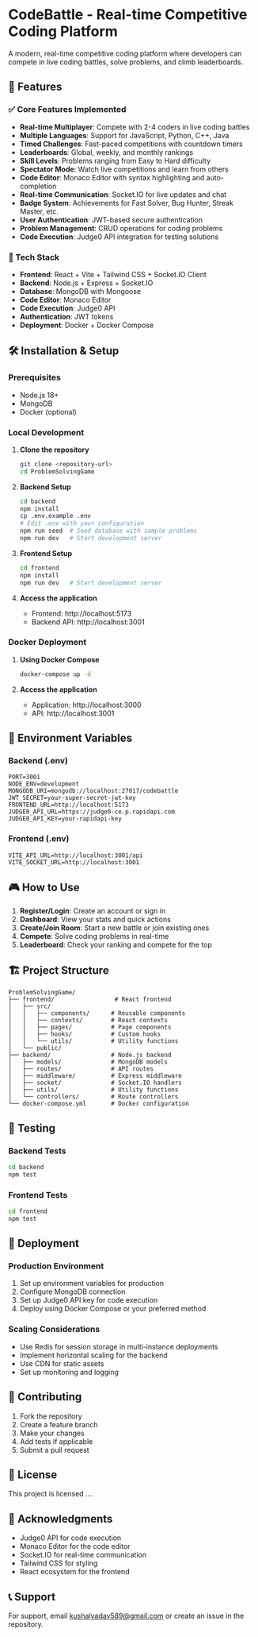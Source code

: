 # CodeBattle - Real-time Competitive Coding Platform

A modern, real-time competitive coding platform where developers can compete in live coding battles, solve problems, and climb leaderboards.

## 🚀 Features

### ✅ Core Features Implemented
- **Real-time Multiplayer**: Compete with 2-4 coders in live coding battles
- **Multiple Languages**: Support for JavaScript, Python, C++, Java
- **Timed Challenges**: Fast-paced competitions with countdown timers
- **Leaderboards**: Global, weekly, and monthly rankings
- **Skill Levels**: Problems ranging from Easy to Hard difficulty
- **Spectator Mode**: Watch live competitions and learn from others
- **Code Editor**: Monaco Editor with syntax highlighting and auto-completion
- **Real-time Communication**: Socket.IO for live updates and chat
- **Badge System**: Achievements for Fast Solver, Bug Hunter, Streak Master, etc.
- **User Authentication**: JWT-based secure authentication
- **Problem Management**: CRUD operations for coding problems
- **Code Execution**: Judge0 API integration for testing solutions

### 🎯 Tech Stack
- **Frontend**: React + Vite + Tailwind CSS + Socket.IO Client
- **Backend**: Node.js + Express + Socket.IO
- **Database**: MongoDB with Mongoose
- **Code Editor**: Monaco Editor
- **Code Execution**: Judge0 API
- **Authentication**: JWT tokens
- **Deployment**: Docker + Docker Compose

## 🛠️ Installation & Setup

### Prerequisites
- Node.js 18+ 
- MongoDB
- Docker (optional)

### Local Development

1. **Clone the repository**
   ```bash
   git clone <repository-url>
   cd ProblemSolvingGame
   ```

2. **Backend Setup**
   ```bash
   cd backend
   npm install
   cp .env.example .env
   # Edit .env with your configuration
   npm run seed  # Seed database with sample problems
   npm run dev   # Start development server
   ```

3. **Frontend Setup**
   ```bash
   cd frontend
   npm install
   npm run dev   # Start development server
   ```

4. **Access the application**
   - Frontend: http://localhost:5173
   - Backend API: http://localhost:3001

### Docker Deployment

1. **Using Docker Compose**
   ```bash
   docker-compose up -d
   ```

2. **Access the application**
   - Application: http://localhost:3000
   - API: http://localhost:3001

## 📝 Environment Variables

### Backend (.env)
```env
PORT=3001
NODE_ENV=development
MONGODB_URI=mongodb://localhost:27017/codebattle
JWT_SECRET=your-super-secret-jwt-key
FRONTEND_URL=http://localhost:5173
JUDGE0_API_URL=https://judge0-ce.p.rapidapi.com
JUDGE0_API_KEY=your-rapidapi-key
```

### Frontend (.env)
```env
VITE_API_URL=http://localhost:3001/api
VITE_SOCKET_URL=http://localhost:3001
```

## 🎮 How to Use

1. **Register/Login**: Create an account or sign in
2. **Dashboard**: View your stats and quick actions
3. **Create/Join Room**: Start a new battle or join existing ones
4. **Compete**: Solve coding problems in real-time
5. **Leaderboard**: Check your ranking and compete for the top

## 🏗️ Project Structure

```
ProblemSolvingGame/
├── frontend/                 # React frontend
│   ├── src/
│   │   ├── components/      # Reusable components
│   │   ├── contexts/        # React contexts
│   │   ├── pages/           # Page components
│   │   ├── hooks/           # Custom hooks
│   │   └── utils/           # Utility functions
│   └── public/
├── backend/                 # Node.js backend
│   ├── models/              # MongoDB models
│   ├── routes/              # API routes
│   ├── middleware/          # Express middleware
│   ├── socket/              # Socket.IO handlers
│   ├── utils/               # Utility functions
│   └── controllers/         # Route controllers
└── docker-compose.yml       # Docker configuration
```

## 🧪 Testing

### Backend Tests
```bash
cd backend
npm test
```

### Frontend Tests
```bash
cd frontend
npm test
```

## 🚀 Deployment

### Production Environment
1. Set up environment variables for production
2. Configure MongoDB connection
3. Set up Judge0 API key for code execution
4. Deploy using Docker Compose or your preferred method

### Scaling Considerations
- Use Redis for session storage in multi-instance deployments
- Implement horizontal scaling for the backend
- Use CDN for static assets
- Set up monitoring and logging

## 🤝 Contributing

1. Fork the repository
2. Create a feature branch
3. Make your changes
4. Add tests if applicable
5. Submit a pull request

## 📄 License

This project is licensed ....

## 🙏 Acknowledgments

- Judge0 API for code execution
- Monaco Editor for the code editor
- Socket.IO for real-time communication
- Tailwind CSS for styling
- React ecosystem for the frontend

## 📞 Support

For support, email kushalyadav589@gmail.com or create an issue in the repository.
